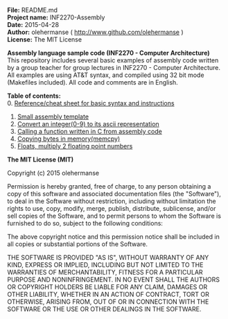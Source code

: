 **File:** README.md<br>
**Project name:** INF2270-Assembly<br>
**Date:** 2015-04-28<br>
**Author:** olehermanse ( http://www.github.com/olehermanse )<br>
**License:** The MIT License<br>

**Assembly language sample code (INF2270 - Computer Architecture)**<br>
This repository includes several basic examples of assembly code written by a group
teacher for group lectures in INF2270 - Computer Architecture. All examples are using
AT&T syntax, and compiled using 32 bit mode (Makefiles included). All code and comments
are in English.<br>

**Table of contents:**<br>
0. [Reference/cheat sheet for basic syntax and instructions](./asmBasics/)<br>
1. [Small assembly template](./asmtemplate/)<br>
2. [Convert an integer(0-9) to its ascii representation](./asciiConvert/)<br>
3. [Calling a function written in C from assembly code](./callCFunc/)<br>
4. [Copying bytes in memory(memcpy)](./memCopy/)<br>
5. [Floats, multiply 2 floating point numbers](./floatMultiply/)<br>

**The MIT License (MIT)**

Copyright (c) 2015 olehermanse<br>

Permission is hereby granted, free of charge, to any person obtaining a copy
of this software and associated documentation files (the "Software"), to deal
in the Software without restriction, including without limitation the rights
to use, copy, modify, merge, publish, distribute, sublicense, and/or sell
copies of the Software, and to permit persons to whom the Software is
furnished to do so, subject to the following conditions:<br>

The above copyright notice and this permission notice shall be included in
all copies or substantial portions of the Software.<br>

THE SOFTWARE IS PROVIDED "AS IS", WITHOUT WARRANTY OF ANY KIND, EXPRESS OR
IMPLIED, INCLUDING BUT NOT LIMITED TO THE WARRANTIES OF MERCHANTABILITY,
FITNESS FOR A PARTICULAR PURPOSE AND NONINFRINGEMENT. IN NO EVENT SHALL THE
AUTHORS OR COPYRIGHT HOLDERS BE LIABLE FOR ANY CLAIM, DAMAGES OR OTHER
LIABILITY, WHETHER IN AN ACTION OF CONTRACT, TORT OR OTHERWISE, ARISING FROM,
OUT OF OR IN CONNECTION WITH THE SOFTWARE OR THE USE OR OTHER DEALINGS IN
THE SOFTWARE.<br>
<br>
